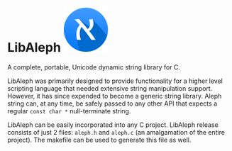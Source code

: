 LibAleph <img src="doc/logo.png?raw=true" alt="LibAleph" height="100px" />
=============

A complete, portable, Unicode dynamic string library for C.

LibAleph was primarily designed to provide functionality for a higher level scripting language that needed extensive string manipulation support. However, it has since expended to become a generic string library. Aleph string can, at any time, be safely passed to any other API that expects a regular `const char *` null-terminate string.

LibAleph can be easily incorporated into any C project. LibAleph release consists of just 2 files: `aleph.h` and `aleph.c` (an amalgamation of the entire project). The makefile can be used to generate this file as well.
